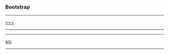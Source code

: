 
### Bootstrap

---

[<<<](https://github.com/ttltrk/WEB/blob/master/BMW/BMW.MD)

---

---

[src](https://www.tutorialspoint.com/bootstrap/index.htm)

---
